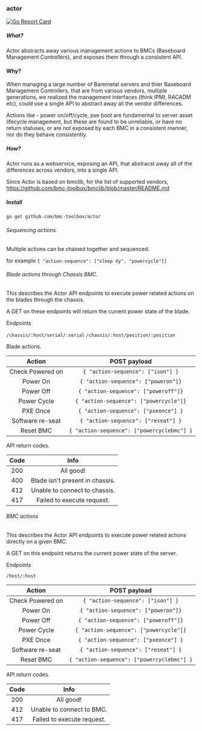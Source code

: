 ### actor


[![Go Report Card](https://goreportcard.com/badge/github.com/bmc-toolbox/actor)](https://goreportcard.com/report/github.com/bmc-toolbox/actor)


##### What?
Actor abstracts away various management actions to BMCs (Baseboard Management Controllers),
and exposes them through a consistent API.


#### Why?
When managing a large number of Baremetal servers and thier Baseboard Management Controllers,
that are from various vendors, multiple generations, we realized the management interfaces (think IPMI, RACADM etc), could use a single API to abstract away all the vendor differences.

Actions like - power on/off/cycle, pxe boot are fundamental to server asset lifecycle management,
but these are found to be unreliable, or have no return statuses, or are not exposed by each BMC in a consistent manner, nor do they behave consistently.

##### How?

Actor runs as a webservice, exposing an API, that abstracst away all
of the differences across vendors, into a single API.

Since Actor is based on bmclib, for the list of supported vendors,
https://github.com/bmc-toolbox/bmclib/blob/master/README.md

##### Install

`go get github.com/bmc-toolbox/actor`


###### Sequencing actions.

Multiple actions can be chained together and sequenced.

for example `{ "action-sequence": ["sleep Xy", "powercycle"]}`


###### Blade actions through Chassis BMC.

This describes the Actor API endpoints to execute power related actions
on the blades through the chassis.

A GET on these endpoints will return the current power state of the blade.

Endpoints

`/chassis/:host/serial/:serial`
`/chassis/:host/position/:position`

 
Blade actions.

Action            |  POST payload   |
:----------------:| :-------------: |
Check Powered on  | `{ "action-sequence": ["ison"] }`          |
Power On          | `{ "action-sequence": ["poweron"]}`        |
Power Off         | `{ "action-sequence": ["poweroff"]}`       |
Power Cycle       | `{ "action-sequence": ["powercycle"]}`     |
PXE Once          | `{ "action-sequence": ["pxeonce"] }`       |
Software re-seat  | `{ "action-sequence": ["reseat"] }`        |
Reset BMC         | `{ "action-sequence": ["powercyclebmc"] }` |


API return codes.

Code  | Info                            |
:----:|:-------------------------------:|
200   | All good!                       |
400   | Blade isn't present in chassis. |
412   | Unable to connect to chassis.   |
417   | Failed to execute request.      |


###### BMC actions

This describes the Actor API endpoints to execute power related
actions directly on a given BMC.

A GET on this endpoint returns the current power state of the server.

Endpoints

`/host/:host`

Action            |  POST payload   |
:----------------:| :-------------: |
Check Powered on  | `{ "action-sequence": ["ison"] }`          |
Power On          | `{ "action-sequence": ["poweron"]}`        |
Power Off         | `{ "action-sequence": ["poweroff"]}`       |
Power Cycle       | `{ "action-sequence": ["powercycle"]}`     |
PXE Once          | `{ "action-sequence": ["pxeonce"] }`       |
Software re-seat  | `{ "action-sequence": ["reseat"] }`        |
Reset BMC         | `{ "action-sequence": ["powercyclebmc"] }` |

API return codes.

Code  | Info                            |
:----:|:-------------------------------:|
200   | All good!                       |
412   | Unable to connect to BMC.       |
417   | Failed to execute request.      |

